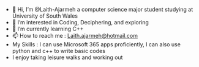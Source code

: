 - 👋 Hi, I’m @Laith-Ajarmeh a computer science major student studying at University of South Wales
- 👀 I’m interested in Coding, Deciphering, and exploring
- 🌱 I’m currently learning C++ 
- 📫 How to reach me : Laith.ajarmeh@hotmail.com
- My Skills : I can use Microsoft 365 apps proficiently, I can also use python and c++ to write basic codes 
- I enjoy taking leisure walks and working out  
<!---
Laith-Ajarmeh/Laith-Ajarmeh is a ✨ special ✨ repository because its `README.md` (this file) appears on your GitHub profile.
You can click the Preview link to take a look at your changes.
--->
